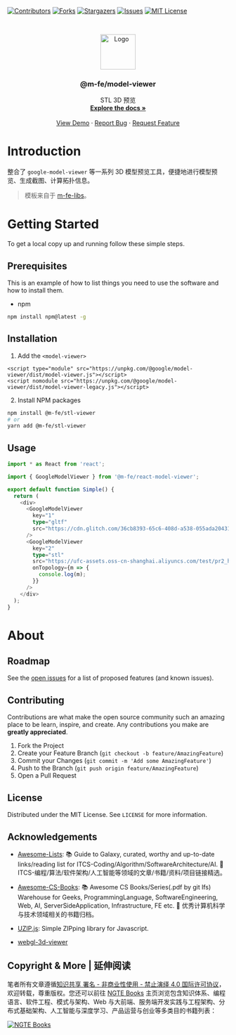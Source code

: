 [![Contributors][contributors-shield]][contributors-url]
[![Forks][forks-shield]][forks-url]
[![Stargazers][stars-shield]][stars-url]
[![Issues][issues-shield]][issues-url]
[![MIT License][license-shield]][license-url]

<!-- PROJECT LOGO -->
<br />
<p align="center">
  <a href="https://github.com/FE-Kits/3d-model-viewer">
    <img src="https://s2.ax1x.com/2020/03/10/8iEuqO.png" alt="Logo" width="80" height="80">
  </a>

  <h3 align="center">@m-fe/model-viewer</h3>

  <p align="center">
    STL 3D 预览
    <br />
    <a href="https://github.com/FE-Kits/3d-model-viewer"><strong>Explore the docs »</strong></a>
    <br />
    <br />
    <a href="https://github.com/FE-Kits/3d-model-viewer">View Demo</a>
    ·
    <a href="https://github.com/FE-Kits/3d-model-viewer/issues">Report Bug</a>
    ·
    <a href="https://github.com/FE-Kits/3d-model-viewer/issues">Request Feature</a>
  </p>
</p>

<!-- ABOUT THE PROJECT -->

# Introduction

整合了 `google-model-viewer` 等一系列 3D 模型预览工具，便捷地进行模型预览、生成截图、计算拓扑信息。

> 模板来自于 [m-fe-libs](https://github.com/wx-chevalier/m-fe-libs)。

# Getting Started

To get a local copy up and running follow these simple steps.

## Prerequisites

This is an example of how to list things you need to use the software and how to install them.

- npm

```sh
npm install npm@latest -g
```

## Installation

1. Add the `<model-viewer>`

```web
<script type="module" src="https://unpkg.com/@google/model-viewer/dist/model-viewer.js"></script>
<script nomodule src="https://unpkg.com/@google/model-viewer/dist/model-viewer-legacy.js"></script>
```

2. Install NPM packages

```sh
npm install @m-fe/stl-viewer
# or
yarn add @m-fe/stl-viewer
```

<!-- USAGE EXAMPLES -->

## Usage

```ts
import * as React from 'react';

import { GoogleModelViewer } from '@m-fe/react-model-viewer';

export default function Simple() {
  return (
    <div>
      <GoogleModelViewer
        key="1"
        type="gltf"
        src="https://cdn.glitch.com/36cb8393-65c6-408d-a538-055ada20431b/Astronaut.glb?1542147958948"
      />
      <GoogleModelViewer
        key="2"
        type="stl"
        src="https://ufc-assets.oss-cn-shanghai.aliyuncs.com/test/pr2_head_pan.stl"
        onTopology={m => {
          console.log(m);
        }}
      />
    </div>
  );
}
```

# About

<!-- ROADMAP -->

## Roadmap

See the [open issues](https://github.com/FE-Kits/3d-model-viewer/issues) for a list of proposed features (and known issues).

<!-- CONTRIBUTING -->

## Contributing

Contributions are what make the open source community such an amazing place to be learn, inspire, and create. Any contributions you make are **greatly appreciated**.

1. Fork the Project
2. Create your Feature Branch (`git checkout -b feature/AmazingFeature`)
3. Commit your Changes (`git commit -m 'Add some AmazingFeature'`)
4. Push to the Branch (`git push origin feature/AmazingFeature`)
5. Open a Pull Request

<!-- LICENSE -->

## License

Distributed under the MIT License. See `LICENSE` for more information.

<!-- ACKNOWLEDGEMENTS -->

## Acknowledgements

- [Awesome-Lists](https://github.com/wx-chevalier/Awesome-Lists): 📚 Guide to Galaxy, curated, worthy and up-to-date links/reading list for ITCS-Coding/Algorithm/SoftwareArchitecture/AI. 💫 ITCS-编程/算法/软件架构/人工智能等领域的文章/书籍/资料/项目链接精选。

- [Awesome-CS-Books](https://github.com/wx-chevalier/Awesome-CS-Books): :books: Awesome CS Books/Series(.pdf by git lfs) Warehouse for Geeks, ProgrammingLanguage, SoftwareEngineering, Web, AI, ServerSideApplication, Infrastructure, FE etc. :dizzy: 优秀计算机科学与技术领域相关的书籍归档。

- [UZIP.js](https://github.com/photopea/UZIP.js): Simple ZIPping library for Javascript.

- [webgl-3d-viewer](http://piscis.github.io/webgl-3d-viewer/example/)

## Copyright & More | 延伸阅读

笔者所有文章遵循[知识共享 署名 - 非商业性使用 - 禁止演绎 4.0 国际许可协议](https://creativecommons.org/licenses/by-nc-nd/4.0/deed.zh)，欢迎转载，尊重版权。您还可以前往 [NGTE Books](https://ng-tech.icu/books/) 主页浏览包含知识体系、编程语言、软件工程、模式与架构、Web 与大前端、服务端开发实践与工程架构、分布式基础架构、人工智能与深度学习、产品运营与创业等多类目的书籍列表：

[![NGTE Books](https://s2.ax1x.com/2020/01/18/19uXtI.png)](https://ng-tech.icu/books/)

<!-- MARKDOWN LINKS & IMAGES -->
<!-- https://www.markdownguide.org/basic-syntax/#reference-style-links -->

[contributors-shield]: https://img.shields.io/github/contributors/FE-Kits/3d-model-viewer.svg?style=flat-square
[contributors-url]: https://github.com/FE-Kits/3d-model-viewer/graphs/contributors
[forks-shield]: https://img.shields.io/github/forks/FE-Kits/3d-model-viewer.svg?style=flat-square
[forks-url]: https://github.com/FE-Kits/3d-model-viewer/network/members
[stars-shield]: https://img.shields.io/github/stars/FE-Kits/3d-model-viewer.svg?style=flat-square
[stars-url]: https://github.com/FE-Kits/3d-model-viewer/stargazers
[issues-shield]: https://img.shields.io/github/issues/FE-Kits/3d-model-viewer.svg?style=flat-square
[issues-url]: https://github.com/FE-Kits/3d-model-viewer/issues
[license-shield]: https://img.shields.io/github/license/FE-Kits/3d-model-viewer.svg?style=flat-square
[license-url]: https://github.com/FE-Kits/3d-model-viewer/blob/master/LICENSE.txt
